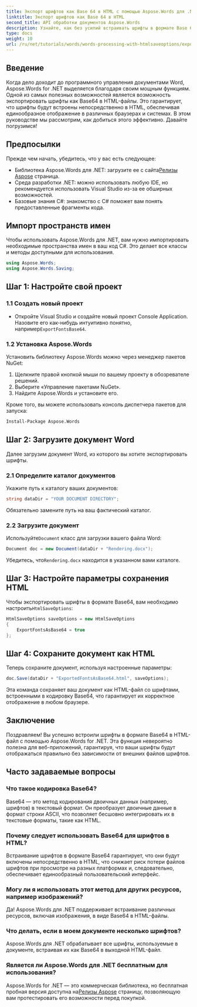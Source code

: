 ```yaml
---
title: Экспорт шрифтов как Base 64 в HTML с помощью Aspose.Words для .NET
linktitle: Экспорт шрифтов как Base 64 в HTML
second_title: API обработки документов Aspose.Words
description: Узнайте, как без усилий встраивать шрифты в формате Base 64 в файлы HTML с помощью Aspose.Words для .NET. Это пошаговое руководство поможет вам обеспечить единообразное отображение шрифтов в различных браузерах и на различных платформах.
type: docs
weight: 10
url: /ru/net/tutorials/words/words-processing-with-htmlsaveoptions/export-fonts-as-base-64-to-html/
---
```

## Введение

Когда дело доходит до программного управления документами Word, Aspose.Words for .NET выделяется благодаря своим мощным функциям. Одной из самых полезных возможностей является возможность экспортировать шрифты как Base64 в HTML-файлы. Это гарантирует, что шрифты будут встроены непосредственно в HTML, обеспечивая единообразное отображение в различных браузерах и системах. В этом руководстве мы рассмотрим, как добиться этого эффективно. Давайте погрузимся!

## Предпосылки

Прежде чем начать, убедитесь, что у вас есть следующее:

-  Библиотека Aspose.Words для .NET: загрузите ее с сайта[Релизы Aspose](https://releases.aspose.com/words/net/) страница.
- Среда разработки .NET: можно использовать любую IDE, но рекомендуется использовать Visual Studio из-за ее обширных возможностей.
- Базовые знания C#: знакомство с C# поможет вам понять предоставленные фрагменты кода.

## Импорт пространств имен

Чтобы использовать Aspose.Words для .NET, вам нужно импортировать необходимые пространства имен в ваш код C#. Это делает все классы и методы доступными для использования.

```csharp
using Aspose.Words;
using Aspose.Words.Saving;
```

## Шаг 1: Настройте свой проект

### 1.1 Создать новый проект

-  Откройте Visual Studio и создайте новый проект Console Application. Назовите его как-нибудь интуитивно понятно, например`ExportFontsBase64`.

### 1.2 Установка Aspose.Words

Установить библиотеку Aspose.Words можно через менеджер пакетов NuGet:

1. Щелкните правой кнопкой мыши по вашему проекту в обозревателе решений.
2. Выберите «Управление пакетами NuGet».
3. Найдите Aspose.Words и установите его.

Кроме того, вы можете использовать консоль диспетчера пакетов для запуска:

```bash
Install-Package Aspose.Words
```

## Шаг 2: Загрузите документ Word

Далее загрузим документ Word, из которого вы хотите экспортировать шрифты.

### 2.1 Определите каталог документов

Укажите путь к каталогу ваших документов:

```csharp
string dataDir = "YOUR DOCUMENT DIRECTORY";
```

Обязательно замените путь на ваш фактический каталог.

### 2.2 Загрузите документ

 Используйте`Document` класс для загрузки вашего файла Word:

```csharp
Document doc = new Document(dataDir + "Rendering.docx");
```

 Убедитесь, что`Rendering.docx` находится в указанном вами каталоге.

## Шаг 3: Настройте параметры сохранения HTML

 Чтобы экспортировать шрифты в формате Base64, вам необходимо настроить`HtmlSaveOptions`:

```csharp
HtmlSaveOptions saveOptions = new HtmlSaveOptions 
{ 
    ExportFontsAsBase64 = true 
};
```

## Шаг 4: Сохраните документ как HTML

Теперь сохраните документ, используя настроенные параметры:

```csharp
doc.Save(dataDir + "ExportedFontsAsBase64.html", saveOptions);
```

Эта команда сохраняет ваш документ как HTML-файл со шрифтами, встроенными в кодировку Base64, что гарантирует их корректное отображение в любом браузере.

## Заключение

Поздравляем! Вы успешно встроили шрифты в формате Base64 в HTML-файл с помощью Aspose.Words for .NET. Эта функция невероятно полезна для веб-приложений, гарантируя, что ваши шрифты будут отображаться правильно без зависимости от внешних файлов шрифтов.

## Часто задаваемые вопросы

### Что такое кодировка Base64?

Base64 — это метод кодирования двоичных данных (например, шрифтов) в текстовый формат. Он преобразует двоичные данные в формат строки ASCII, что позволяет бесшовно интегрировать их в текстовые форматы, такие как HTML.

### Почему следует использовать Base64 для шрифтов в HTML?

Встраивание шрифтов в формате Base64 гарантирует, что они будут включены непосредственно в HTML, что снижает риск потери файлов шрифтов при просмотре на разных платформах и, следовательно, обеспечивает единообразный пользовательский интерфейс.

### Могу ли я использовать этот метод для других ресурсов, например изображений?

Да! Aspose.Words для .NET поддерживает встраивание различных ресурсов, включая изображения, в виде Base64 в HTML-файлы.

### Что делать, если в моем документе несколько шрифтов?

Aspose.Words для .NET обрабатывает все шрифты, используемые в документе, встраивая их как Base64 в выходной HTML-файл.

### Является ли Aspose.Words для .NET бесплатным для использования?

 Aspose.Words for .NET — это коммерческая библиотека, но бесплатная пробная версия доступна на[Релизы Aspose](https://releases.aspose.com/) страницу, позволяющую вам протестировать его возможности перед покупкой.